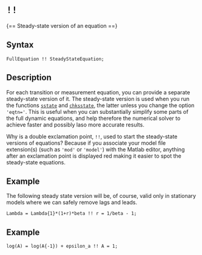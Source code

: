 # `!!`

{== Steady-state version of an equation ==}

## Syntax

    FullEquation !! SteadyStateEquation;

## Description

For each transition or measurement equation, you can provide a separate
steady-state version of it. The steady-state version is used when you run
the functions [`sstate`](model/sstate) and
[`chksstate`](model/chksstate), the latter unless you change the option
`'eqtn='`. This is useful when you can substantially simplify some parts
of the full dynamic equations, and help therefore the numerical solver to
achieve faster and possibly laso more accurate results.

Why is a double exclamation point, `!!`, used to start the steady-state
versions of equations? Because if you associate your model file
extension(s) (such as `'mod'` or `'model'`) with the Matlab editor,
anything after an exclamation point is displayed red making it easier to
spot the steady-state equations.

## Example

The following steady state version will be, of course, valid only in
stationary models where we can safely remove lags and leads.

    Lambda = Lambda{1}*(1+r)*beta !! r = 1/beta - 1;

## Example

    log(A) = log(A{-1}) + epsilon_a !! A = 1;





